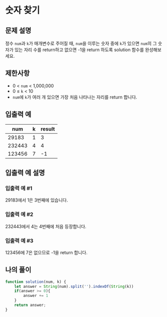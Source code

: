 # 숫자 찾기
## 문제 설명
정수 `num`과 `k`가 매개변수로 주어질 때, `num`을 이루는 숫자 중에 `k`가 있으면 `num`의 그 숫자가 있는 자리 수를 return하고 없으면 -1을 return 하도록 solution 함수를 완성해보세요.

## 제한사항
- 0 < `num` < 1,000,000
- 0 ≤ `k` < 10
- `num`에 `k`가 여러 개 있으면 가장 처음 나타나는 자리를 return 합니다.

## 입출력 예
|num|k|result|
|---|---|---|
|29183|1|3|
|232443|4|4|
|123456|7|-1|

## 입출력 예 설명

### 입출력 예 #1
29183에서 1은 3번째에 있습니다.

### 입출력 예 #2
232443에서 4는 4번째에 처음 등장합니다.

### 입출력 예 #3
123456에 7은 없으므로 -1을 return 합니다.

## 나의 풀이
```js
function solution(num, k) {
    let answer = String(num).split('').indexOf(String(k))
    if(answer >= 0){
        answer += 1
    }
    return answer;
}
```

